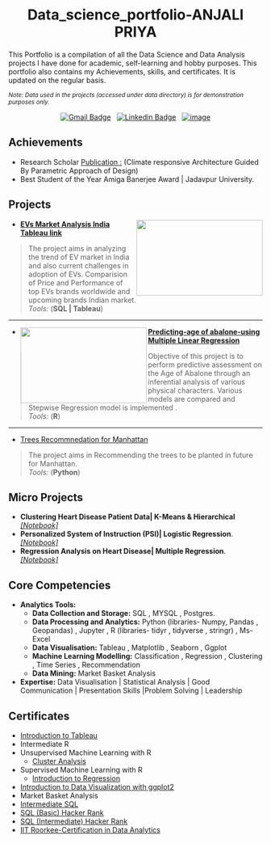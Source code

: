 <h1 align="center">Data_science_portfolio-ANJALI PRIYA</h1>
This Portfolio is a compilation of all the Data Science and Data Analysis projects I have done for academic, self-learning and hobby purposes. This portfolio also contains my Achievements, skills, and certificates. It is updated on the regular basis.
 
<sub>*Note: Data used in the projects (accessed under data directory) is for demonstration purposes only.*</sub>

<div align="center">

[![Gmail Badge](https://img.shields.io/badge/Gmail-D14836?style=flat&logo=gmail&logoColor=white&link=mailto:clebiomojunior@gmail.com)](mailto:anjalipriya130@gmail.com)&nbsp;&nbsp;
[![Linkedin Badge](https://img.shields.io/badge/LinkedIn-0077B5?style=flat&logo=linkedin&logoColor=white)](https://www.linkedin.com/in/anjali-priya-1aa0aa174/)&nbsp;&nbsp;
[![image](https://res.cloudinary.com/dyd911kmh/image/upload/w_32/v1657881099/DC_logo_new_56cef25cde.png)](https://www.datacamp.com/profile/anjalirsdport)
 
 </div>
 
## Achievements
- Research Scholar [Publication :](https://journalsacfa.apeejay.edu/index.php/descriptio/article/view/16) (Climate responsive Architecture Guided By Parametric Approach of Design)
- Best Student of the Year Amiga Banerjee Award | Jadavpur University.

## Projects
- <img  align="right" width="250" height="150" src="https://static.vecteezy.com/system/resources/previews/005/922/757/original/electric-car-future-power-in-the-illustration-with-electric-cars-and-charger-vector.jpg">**[EVs Market Analysis India](https://github.com/anjali130priya/Data-Analysis-Project/blob/748fb98ace322d0114e5ae4963351aeeef6df30f/EV%20Market%20Analysis/README.md) <br> [Tableau link](https://public.tableau.com/views/EVMarketanalysis/Story1?:language=en-US&:display_count=n&:origin=viz_share_link)** 
>The project aims in analyzing the trend of EV market in India and also current challenges in adoption of EVs. Comparision of Price and Performance of top EVs brands worldwide and upcoming brands Indian market.<br> *Tools:* (**SQL | Tableau**)
-------
- <img align="left" width="250" height="150" src="https://user-images.githubusercontent.com/69565322/197915192-90a279d3-b3a7-4c6d-b537-70c29eae9a19.png">**[Predicting-age of abalone-using Multiple Linear Regression](https://anjali130priya.github.io/Predicting-age-of-abalone-using-Multiple-Linear-Regression/Predicting-age-of-abalone-using-Multiple-Linear-Regression.html)**
>Objective of this project is to perform predictive assessment on the Age of Abalone through an inferential analysis of various physical characters. Various models are compared and Stepwise Regression model is implemented .<br> *Tools:* (**R**)

-------
- [Trees Recommnedation for Manhattan](https://anjali130priya.github.io/Data-Analysis-Project/Trees%20Recommendation%20for%20Manhattan%20city/Trees%20Recommndation%20Manhattan.html)
>The project aims in Recommending the trees to be planted in future for Manhattan.
<br> *Tools:* (**Python**)





## Micro Projects
- **Clustering Heart Disease Patient Data| K-Means & Hierarchical** *[[Notebook]](https://anjali130priya.github.io/Micro-Projects--DataScience-/Clustering/Clustering-hierarchial.html)*
- **Personalized System of Instruction (PSI)| Logistic Regression**. *[[Notebook]](https://github.com/anjali130priya/Micro-Projects--DataScience-/blob/98e247b2a139f1d2b628a33a7b619b2bf80a2c9d/Logistic%20Regression/Personalized-System-of-Instruction--PSI----using---Classification.md)*
- **Regression Analysis on Heart Disease| Multiple Regression**. *[[Notebook]](https://anjali130priya.github.io/Micro-Projects--DataScience-/Multiple%20linear%20regression/Regression-Analysis-on-Heart-Disease.html)*






## Core Competencies
- **Analytics Tools:**
    * **Data Collection and Storage:** SQL , MYSQL , Postgres. 
    * **Data Processing and Analytics:** Python (libraries- Numpy, Pandas , Geopandas) , Jupyter , R (libraries- tidyr , tidyverse , stringr) , Ms-Excel
    * **Data Visualisation:** Tableau ,  Matplotlib , Seaborn , Ggplot
    * **Machine Learning Modelling:** Classification , Regression , Clustering , Time Series , Recommendation
    * **Data Mining:** Market Basket Analysis 
- **Expertise:** Data Visualisation | Statistical Analysis | Good Communication | Presentation Skills |Problem Solving | Leadership


## Certificates
- [Introduction to Tableau](https://www.datacamp.com/statement-of-accomplishment/course/cf4c8c5de4086bd1e48080dbb48c8f53f619b385)
- Intermediate R
- Unsupervised Machine Learning with R
  - [Cluster Analysis](https://www.datacamp.com/statement-of-accomplishment/course/cf4c8c5de4086bd1e48080dbb48c8f53f619b385)
- Supervised Machine Learning with R
  - [Introduction to Regression](https://www.datacamp.com/statement-of-accomplishment/course/17f44b71b8bff309f4a17bb2a4ea279420eea1df)
- [Introduction to Data Visualization with ggplot2](https://www.datacamp.com/statement-of-accomplishment/course/5cb094676a633f6130ce6380aa0f4a5601593f68)
- Market Basket Analysis
- [Intermediate SQL](https://www.datacamp.com/statement-of-accomplishment/course/b10acc1746933739c17731b426ee816509bdfb5c)
- [SQL (Basic) Hacker Rank](https://www.hackerrank.com/certificates/78f8588c9c00)
- [SQL (Intermediate) Hacker Rank](https://www.hackerrank.com/certificates/ce7cae1ca187)
- [IIT Roorkee-Certification in Data Analytics](https://drive.google.com/file/d/1362TkNzVyNJpMcFtyCrtYS3JTpJMGB29/view?usp=share_link)

